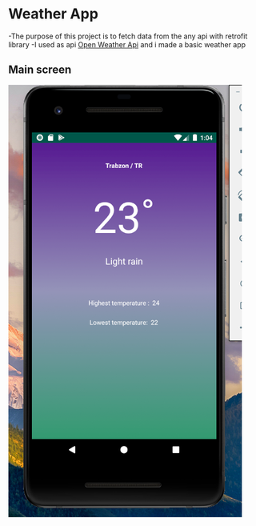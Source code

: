 # Weather App

-The purpose of this project is to fetch data from the any api with retrofit library
-I used as api [Open Weather Api](https://openweathermap.org/api) and i made a basic weather app

## Main screen

![Main Screen](https://github.com/ysnacrk/internProjects/blob/master/WeatherApp/anaEkran.png)
